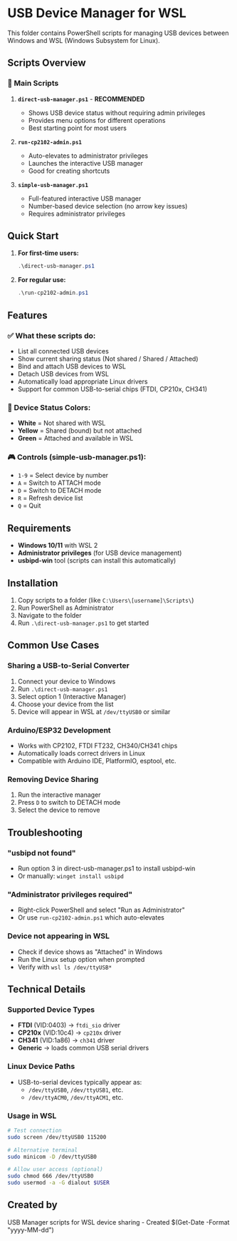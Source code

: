 # USB Device Manager for WSL

This folder contains PowerShell scripts for managing USB devices between Windows and WSL (Windows Subsystem for Linux).

## Scripts Overview

### 🚀 Main Scripts

1. **`direct-usb-manager.ps1`** - **RECOMMENDED**
   - Shows USB device status without requiring admin privileges
   - Provides menu options for different operations
   - Best starting point for most users

2. **`run-cp2102-admin.ps1`** 
   - Auto-elevates to administrator privileges
   - Launches the interactive USB manager
   - Good for creating shortcuts

3. **`simple-usb-manager.ps1`**
   - Full-featured interactive USB manager
   - Number-based device selection (no arrow key issues)
   - Requires administrator privileges

## Quick Start

1. **For first-time users:**
   ```powershell
   .\direct-usb-manager.ps1
   ```

2. **For regular use:**
   ```powershell
   .\run-cp2102-admin.ps1
   ```

## Features

### ✅ What these scripts do:
- List all connected USB devices
- Show current sharing status (Not shared / Shared / Attached)
- Bind and attach USB devices to WSL
- Detach USB devices from WSL
- Automatically load appropriate Linux drivers
- Support for common USB-to-serial chips (FTDI, CP210x, CH341)

### 🎯 Device Status Colors:
- **White** = Not shared with WSL
- **Yellow** = Shared (bound) but not attached
- **Green** = Attached and available in WSL

### 🎮 Controls (simple-usb-manager.ps1):
- `1-9` = Select device by number
- `A` = Switch to ATTACH mode
- `D` = Switch to DETACH mode  
- `R` = Refresh device list
- `Q` = Quit

## Requirements

- **Windows 10/11** with WSL 2
- **Administrator privileges** (for USB device management)
- **usbipd-win** tool (scripts can install this automatically)

## Installation

1. Copy scripts to a folder (like `C:\Users\[username]\Scripts\`)
2. Run PowerShell as Administrator
3. Navigate to the folder
4. Run `.\direct-usb-manager.ps1` to get started

## Common Use Cases

### Sharing a USB-to-Serial Converter
1. Connect your device to Windows
2. Run `.\direct-usb-manager.ps1`
3. Select option 1 (Interactive Manager)
4. Choose your device from the list
5. Device will appear in WSL at `/dev/ttyUSB0` or similar

### Arduino/ESP32 Development
- Works with CP2102, FTDI FT232, CH340/CH341 chips
- Automatically loads correct drivers in Linux
- Compatible with Arduino IDE, PlatformIO, esptool, etc.

### Removing Device Sharing
1. Run the interactive manager
2. Press `D` to switch to DETACH mode
3. Select the device to remove

## Troubleshooting

### "usbipd not found"
- Run option 3 in direct-usb-manager.ps1 to install usbipd-win
- Or manually: `winget install usbipd`

### "Administrator privileges required"
- Right-click PowerShell and select "Run as Administrator"
- Or use `run-cp2102-admin.ps1` which auto-elevates

### Device not appearing in WSL
- Check if device shows as "Attached" in Windows
- Run the Linux setup option when prompted
- Verify with `wsl ls /dev/ttyUSB*`

## Technical Details

### Supported Device Types
- **FTDI** (VID:0403) → `ftdi_sio` driver
- **CP210x** (VID:10c4) → `cp210x` driver  
- **CH341** (VID:1a86) → `ch341` driver
- **Generic** → loads common USB serial drivers

### Linux Device Paths
- USB-to-serial devices typically appear as:
  - `/dev/ttyUSB0`, `/dev/ttyUSB1`, etc.
  - `/dev/ttyACM0`, `/dev/ttyACM1`, etc.

### Usage in WSL
```bash
# Test connection
sudo screen /dev/ttyUSB0 115200

# Alternative terminal
sudo minicom -D /dev/ttyUSB0

# Allow user access (optional)
sudo chmod 666 /dev/ttyUSB0
sudo usermod -a -G dialout $USER
```

## Created by
USB Manager scripts for WSL device sharing - Created $(Get-Date -Format "yyyy-MM-dd")
